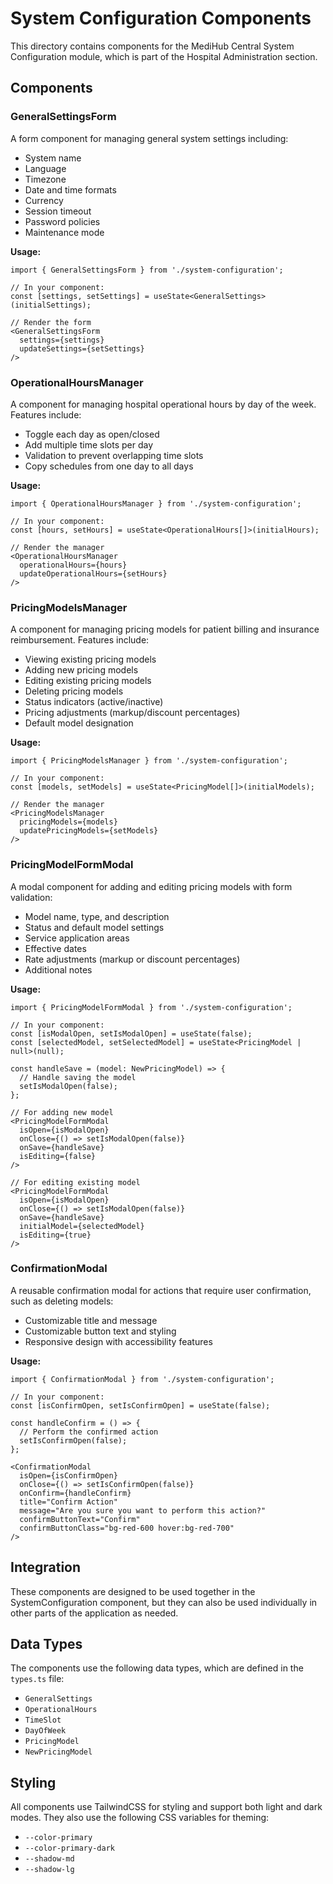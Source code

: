# System Configuration Components

This directory contains components for the MediHub Central System Configuration module, which is part of the Hospital Administration section.

## Components

### GeneralSettingsForm

A form component for managing general system settings including:
- System name
- Language
- Timezone
- Date and time formats
- Currency
- Session timeout
- Password policies
- Maintenance mode

**Usage:**
```tsx
import { GeneralSettingsForm } from './system-configuration';

// In your component:
const [settings, setSettings] = useState<GeneralSettings>(initialSettings);

// Render the form
<GeneralSettingsForm 
  settings={settings} 
  updateSettings={setSettings} 
/>
```

### OperationalHoursManager

A component for managing hospital operational hours by day of the week. Features include:
- Toggle each day as open/closed
- Add multiple time slots per day
- Validation to prevent overlapping time slots
- Copy schedules from one day to all days

**Usage:**
```tsx
import { OperationalHoursManager } from './system-configuration';

// In your component:
const [hours, setHours] = useState<OperationalHours[]>(initialHours);

// Render the manager
<OperationalHoursManager 
  operationalHours={hours} 
  updateOperationalHours={setHours} 
/>
```

### PricingModelsManager

A component for managing pricing models for patient billing and insurance reimbursement. Features include:
- Viewing existing pricing models
- Adding new pricing models
- Editing existing pricing models
- Deleting pricing models
- Status indicators (active/inactive)
- Pricing adjustments (markup/discount percentages)
- Default model designation

**Usage:**
```tsx
import { PricingModelsManager } from './system-configuration';

// In your component:
const [models, setModels] = useState<PricingModel[]>(initialModels);

// Render the manager
<PricingModelsManager 
  pricingModels={models} 
  updatePricingModels={setModels} 
/>
```

### PricingModelFormModal

A modal component for adding and editing pricing models with form validation:
- Model name, type, and description
- Status and default model settings
- Service application areas
- Effective dates
- Rate adjustments (markup or discount percentages)
- Additional notes

**Usage:**
```tsx
import { PricingModelFormModal } from './system-configuration';

// In your component:
const [isModalOpen, setIsModalOpen] = useState(false);
const [selectedModel, setSelectedModel] = useState<PricingModel | null>(null);

const handleSave = (model: NewPricingModel) => {
  // Handle saving the model
  setIsModalOpen(false);
};

// For adding new model
<PricingModelFormModal
  isOpen={isModalOpen}
  onClose={() => setIsModalOpen(false)}
  onSave={handleSave}
  isEditing={false}
/>

// For editing existing model
<PricingModelFormModal
  isOpen={isModalOpen}
  onClose={() => setIsModalOpen(false)}
  onSave={handleSave}
  initialModel={selectedModel}
  isEditing={true}
/>
```

### ConfirmationModal

A reusable confirmation modal for actions that require user confirmation, such as deleting models:
- Customizable title and message
- Customizable button text and styling
- Responsive design with accessibility features

**Usage:**
```tsx
import { ConfirmationModal } from './system-configuration';

// In your component:
const [isConfirmOpen, setIsConfirmOpen] = useState(false);

const handleConfirm = () => {
  // Perform the confirmed action
  setIsConfirmOpen(false);
};

<ConfirmationModal
  isOpen={isConfirmOpen}
  onClose={() => setIsConfirmOpen(false)}
  onConfirm={handleConfirm}
  title="Confirm Action"
  message="Are you sure you want to perform this action?"
  confirmButtonText="Confirm"
  confirmButtonClass="bg-red-600 hover:bg-red-700"
/>
```

## Integration

These components are designed to be used together in the SystemConfiguration component, but they can also be used individually in other parts of the application as needed.

## Data Types

The components use the following data types, which are defined in the `types.ts` file:

- `GeneralSettings`
- `OperationalHours`
- `TimeSlot`
- `DayOfWeek`
- `PricingModel`
- `NewPricingModel`

## Styling

All components use TailwindCSS for styling and support both light and dark modes. They also use the following CSS variables for theming:
- `--color-primary`
- `--color-primary-dark`
- `--shadow-md`
- `--shadow-lg` 